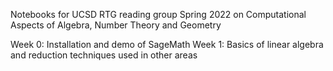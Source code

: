 Notebooks for UCSD RTG reading group Spring 2022 on Computational Aspects of Algebra, Number Theory and Geometry

Week 0: Installation and demo of SageMath
Week 1: Basics of linear algebra and reduction techniques used in other areas
